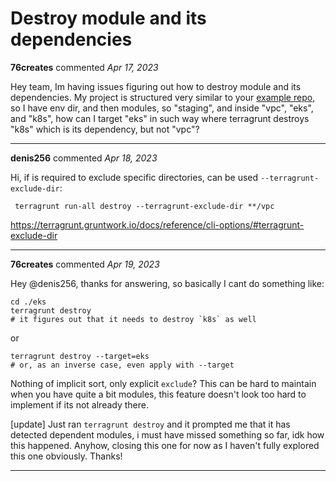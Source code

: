 # Destroy module and its dependencies

**76creates** commented *Apr 17, 2023*

Hey team, Im having issues figuring out how to destroy module and its dependencies. My project is structured very similar to your [example repo](https://github.com/gruntwork-io/terragrunt-infrastructure-live-example/tree/master/prod/us-east-1/prod), so I have env dir, and then modules, so "staging", and inside "vpc", "eks", and "k8s", how can I target "eks" in such way where terragrunt destroys "k8s" which is its dependency, but not "vpc"?
<br />
***


**denis256** commented *Apr 18, 2023*

Hi,
if is required to exclude specific directories, can be used `--terragrunt-exclude-dir`:
```
 terragrunt run-all destroy --terragrunt-exclude-dir **/vpc
```

https://terragrunt.gruntwork.io/docs/reference/cli-options/#terragrunt-exclude-dir
***

**76creates** commented *Apr 19, 2023*

Hey @denis256, thanks for answering, so basically I cant do something like:
~~~
cd ./eks
terragrunt destroy
# it figures out that it needs to destroy `k8s` as well
~~~
or
~~~
terragrunt destroy --target=eks
# or, as an inverse case, even apply with --target
~~~
Nothing of implicit sort, only explicit `exclude`?
This can be hard to maintain when you have quite a bit modules, this feature doesn't look too hard to implement if its not already there.

[update]
Just ran `terragrunt destroy` and it prompted me that it has detected dependent modules, i must have missed something so far, idk how this happened. Anyhow, closing this one for now as I haven't fully explored this one obviously. Thanks!
***

